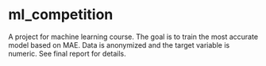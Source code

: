 # ml_competition
A project for machine learning course. The goal is to train the most accurate model based on MAE. Data is anonymized and the target variable is numeric. See final report for details.
